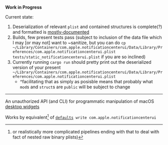 **Work in Progress**

Current state:

1. Deserialization of relevant `plist` and contained structures is complete(?) and formatted is [mostly-documented](doc/plist_info.md)
2. Builds, few present tests pass (subject to inclusion of the data file which I may [or may not] want to ~sanitize, but you can do `cp ~/Library/Containers/com.apple.notificationcenterui/Data/Library/Preferences/com.apple.notificationcenterui.plist tests/static_notificationcenterui.plist` if you are so inclined)
3. Currently running `cargo run` should pretty print out the deserialized version of your present `~/Library/Containers/com.apple.notificationcenterui/Data/Library/Preferences/com.apple.notificationcenterui.plist`
   - ^facilitating that as simply as posisble means that probably what `mod`s and `struct`s are `public` will be subject to change



---

An unauthorized API (and CLI) for programmatic manipulation of macOS [desktop widgets](https://support.apple.com/en-us/108996)

Works by equivalent[^1] of [`defaults`](https://ss64.com/mac/defaults.html)` write com.apple.notificationcenterui`
[^1]: or realistically more complicated pipelines ending with that  to deal with fact of nested raw binary plists)
